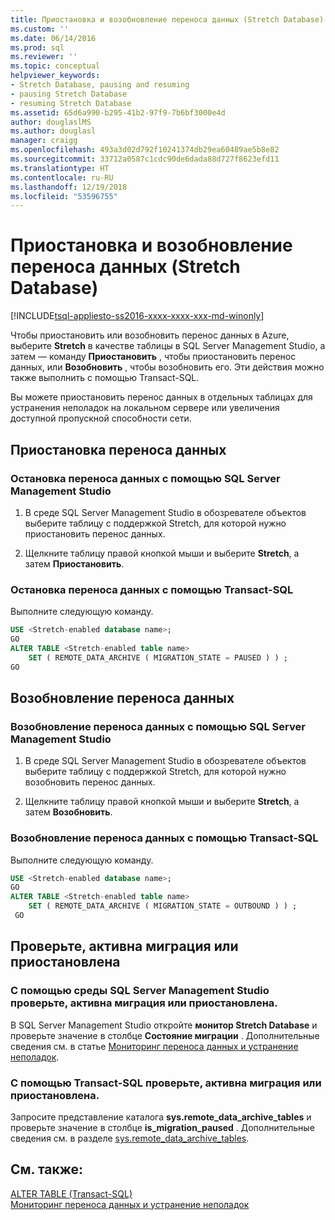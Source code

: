 ```yaml
---
title: Приостановка и возобновление переноса данных (Stretch Database) | Документация Майкрософт
ms.custom: ''
ms.date: 06/14/2016
ms.prod: sql
ms.reviewer: ''
ms.topic: conceptual
helpviewer_keywords:
- Stretch Database, pausing and resuming
- pausing Stretch Database
- resuming Stretch Database
ms.assetid: 65d6a990-b295-41b2-97f9-7b6bf3000e4d
author: douglaslMS
ms.author: douglasl
manager: craigg
ms.openlocfilehash: 493a3d02d792f10241374db29ea60489ae5b8e82
ms.sourcegitcommit: 33712a0587c1cdc90de6dada88d727f8623efd11
ms.translationtype: HT
ms.contentlocale: ru-RU
ms.lasthandoff: 12/19/2018
ms.locfileid: "53596755"
---
```

# <a name="pause-and-resume-data-migration-stretch-database"></a>Приостановка и возобновление переноса данных (Stretch Database)
[!INCLUDE[tsql-appliesto-ss2016-xxxx-xxxx-xxx-md-winonly](../../includes/tsql-appliesto-ss2016-xxxx-xxxx-xxx-md-winonly.md)]


  Чтобы приостановить или возобновить перенос данных в Azure, выберите **Stretch** в качестве таблицы в SQL Server Management Studio, а затем — команду **Приостановить** , чтобы приостановить перенос данных, или **Возобновить** , чтобы возобновить его. Эти действия можно также выполнить с помощью Transact-SQL.  
  
 Вы можете приостановить перенос данных в отдельных таблицах для устранения неполадок на локальном сервере или увеличения доступной пропускной способности сети.  

## <a name="pause-data-migration"></a>Приостановка переноса данных  
  
### <a name="use-sql-server-management-studio-to-pause-data-migration"></a>Остановка переноса данных с помощью SQL Server Management Studio  
  
1.  В среде SQL Server Management Studio в обозревателе объектов выберите таблицу с поддержкой Stretch, для которой нужно приостановить перенос данных.  
  
2.  Щелкните таблицу правой кнопкой мыши и выберите **Stretch**, а затем **Приостановить**.  
  
### <a name="use-transact-sql-to-pause-data-migration"></a>Остановка переноса данных с помощью Transact-SQL  
 Выполните следующую команду.  
  
```sql  
USE <Stretch-enabled database name>;
GO
ALTER TABLE <Stretch-enabled table name>  
    SET ( REMOTE_DATA_ARCHIVE ( MIGRATION_STATE = PAUSED ) ) ;  
GO 
```  
  
## <a name="resume-data-migration"></a>Возобновление переноса данных  
  
### <a name="use-sql-server-management-studio-to-resume-data-migration"></a>Возобновление переноса данных с помощью SQL Server Management Studio  
  
1.  В среде SQL Server Management Studio в обозревателе объектов выберите таблицу с поддержкой Stretch, для которой нужно возобновить перенос данных.  
  
2.  Щелкните таблицу правой кнопкой мыши и выберите **Stretch**, а затем **Возобновить**.  
  
### <a name="use-transact-sql-to-resume-data-migration"></a>Возобновление переноса данных с помощью Transact-SQL  
 Выполните следующую команду.  
  
```sql  
USE <Stretch-enabled database name>;
GO
ALTER TABLE <Stretch-enabled table name>   
    SET ( REMOTE_DATA_ARCHIVE ( MIGRATION_STATE = OUTBOUND ) ) ;  
 GO
```  

## <a name="check-whether-migration-is-active-or-paused"></a>Проверьте, активна миграция или приостановлена

### <a name="use-sql-server-management-studio-to-check-whether-migration-is-active-or-paused"></a>С помощью среды SQL Server Management Studio проверьте, активна миграция или приостановлена.
В SQL Server Management Studio откройте **монитор Stretch Database** и проверьте значение в столбце **Состояние миграции** . Дополнительные сведения см. в статье [Мониторинг переноса данных и устранение неполадок](../../sql-server/stretch-database/monitor-and-troubleshoot-data-migration-stretch-database.md).

### <a name="use-transact-sql-to-check-whether-migration-is-active-or-paused"></a>С помощью Transact-SQL проверьте, активна миграция или приостановлена.
Запросите представление каталога **sys.remote_data_archive_tables** и проверьте значение в столбце **is_migration_paused** . Дополнительные сведения см. в разделе [sys.remote_data_archive_tables](../../relational-databases/system-catalog-views/stretch-database-catalog-views-sys-remote-data-archive-tables.md).

## <a name="see-also"></a>См. также:  
 [ALTER TABLE (Transact-SQL)](../../t-sql/statements/alter-table-transact-sql.md)  
[Мониторинг переноса данных и устранение неполадок](../../sql-server/stretch-database/monitor-and-troubleshoot-data-migration-stretch-database.md) 
  
